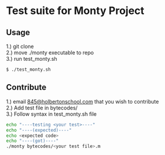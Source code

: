 # Test suite for Monty Project

## Usage
1.) git clone <repo> <br />
2.) move ./monty executable to repo <br />
3.) run test_monty.sh <br />

```
$ ./test_monty.sh
```
## Contribute
1.) email 845@holbertonschool.com that you wish to contribute <br />
2.) Add test file in bytecodes/ <br />
3.) Follow syntax in test_monty.sh file <br />
```bash
echo "----testing <your test>----"
echo "----(expected)----"
echo <expected code>
echo "----(got)----"
./monty bytecodes/<your test file>.m
```
